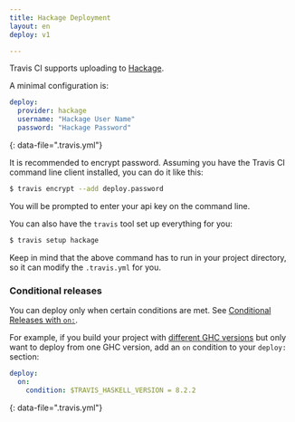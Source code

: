 ```yaml
---
title: Hackage Deployment
layout: en
deploy: v1

---
```


Travis CI supports uploading to [Hackage](https://hackage.haskell.org/).

A minimal configuration is:

```yaml
deploy:
  provider: hackage
  username: "Hackage User Name"
  password: "Hackage Password"
```
{: data-file=".travis.yml"}

It is recommended to encrypt password.
Assuming you have the Travis CI command line client installed, you can do it like this:

```bash
$ travis encrypt --add deploy.password
```

You will be prompted to enter your api key on the command line.

You can also have the `travis` tool set up everything for you:

```bash
$ travis setup hackage
```

Keep in mind that the above command has to run in your project directory, so it can modify the `.travis.yml` for you.

### Conditional releases

You can deploy only when certain conditions are met.
See [Conditional Releases with `on:`](/user/deployment/#conditional-releases-with-on).

For example, if you build your project with [different GHC versions](/user/languages/haskell/#specifying-haskell-compiler-versions) but only want to deploy from one GHC version, add an `on` condition to your `deploy:` section:

```yaml
deploy:
  on:
    condition: $TRAVIS_HASKELL_VERSION = 8.2.2
```
{: data-file=".travis.yml"}
